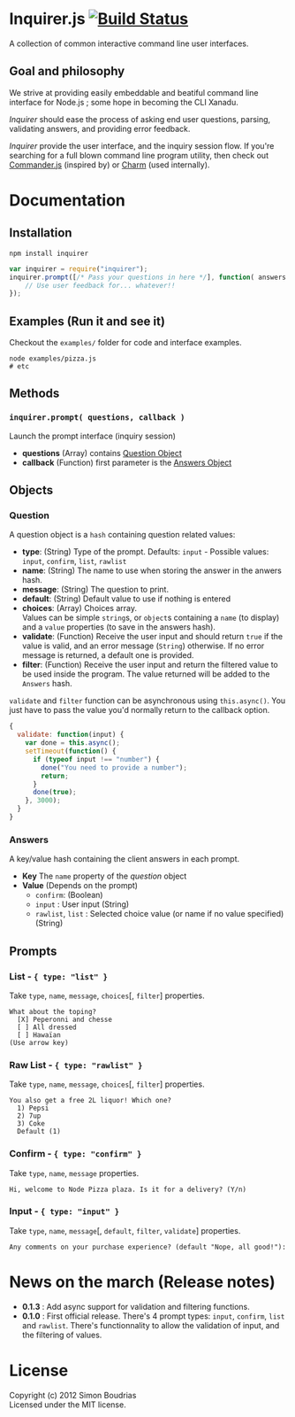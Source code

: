 Inquirer.js  [![Build Status](https://travis-ci.org/SBoudrias/Inquirer.js.png?branch=master)](http://travis-ci.org/SBoudrias/Inquirer.js)
=====================

A collection of common interactive command line user interfaces.

Goal and philosophy
---------------------

We strive at providing easily embeddable and beatiful command line interface for Node.js ;
some hope in becoming the CLI Xanadu.

_Inquirer_ should ease the process of asking end user questions, parsing, validating answers, and providing error feedback.

_Inquirer_ provide the user interface, and the inquiry session flow. If you're searching for a full blown command line program utility, then check out [Commander.js](https://github.com/visionmedia/commander.js) (inspired by) or [Charm](https://github.com/substack/node-charm) (used internally).

Documentation
=====================

Installation
---------------------

``` prompt
npm install inquirer
```

```javascript
var inquirer = require("inquirer");
inquirer.prompt([/* Pass your questions in here */], function( answers ) {
	// Use user feedback for... whatever!!
});
```

Examples (Run it and see it)
---------------------

Checkout the `examples/` folder for code and interface examples.

``` prompt
node examples/pizza.js
# etc
```

Methods
---------------------

### `inquirer.prompt( questions, callback )`

Launch the prompt interface (inquiry session)

+ **questions** (Array) contains [Question Object](#question)
+ **callback** (Function) first parameter is the [Answers Object](#answers)

Objects
---------------------

### Question
A question object is a `hash` containing question related values:

+ **type**: (String) Type of the prompt. Defaults: `input` - Possible values: `input`, `confirm`,
`list`, `rawlist`
+ **name**: (String) The name to use when storing the answer in the anwers hash.
+ **message**: (String) The question to print.
+ **default**: (String) Default value to use if nothing is entered
+ **choices**: (Array) Choices array.  
Values can be simple `string`s, or `object`s containing a `name` (to display) and a `value` properties (to save in the answers hash).
+ **validate**: (Function) Receive the user input and should return `true` if the value is valid, and an error message (`String`) otherwise. If no error message is returned, a default one is provided.
+ **filter**: (Function) Receive the user input and return the filtered value to be used inside the program. The value returned will be added to the `Answers` hash.

`validate` and `filter` function can be asynchronous using `this.async()`. You just have to pass the value you'd normally return to the callback option.

``` javascript
{
  validate: function(input) {
    var done = this.async();
    setTimeout(function() {
      if (typeof input !== "number") {
        done("You need to provide a number");
        return;
      }
      done(true);
    }, 3000);
  }
}
```

### Answers
A key/value hash containing the client answers in each prompt.

+ **Key** The `name` property of the _question_ object
+ **Value** (Depends on the prompt)
  + `confirm`: (Boolean)
  + `input` : User input (String)
  + `rawlist`, `list` : Selected choice value (or name if no value specified) (String)

Prompts
---------------------

### List - `{ type: "list" }`

Take `type`, `name`, `message`, `choices`[, `filter`] properties.

``` prompt
What about the toping?
  [X] Peperonni and chesse
  [ ] All dressed
  [ ] Hawaïan
(Use arrow key)
```

### Raw List - `{ type: "rawlist" }`

Take `type`, `name`, `message`, `choices`[, `filter`] properties.

``` prompt
You also get a free 2L liquor! Which one?
  1) Pepsi
  2) 7up
  3) Coke
  Default (1)
```

### Confirm - `{ type: "confirm" }`

Take `type`, `name`, `message` properties.

``` prompt
Hi, welcome to Node Pizza plaza. Is it for a delivery? (Y/n)
```

### Input - `{ type: "input" }`

Take `type`, `name`, `message`[, `default`, `filter`, `validate`] properties.

``` prompt
Any comments on your purchase experience? (default "Nope, all good!"):
```


News on the march (Release notes)
=====================

+ **0.1.3** : Add async support for validation and filtering functions.
+ **0.1.0** : First official release. There's 4 prompt types: `input`, `confirm`, `list` and
`rawlist`. There's functionnality to allow the validation of input, and the filtering of values.

License
=====================

Copyright (c) 2012 Simon Boudrias  
Licensed under the MIT license.
